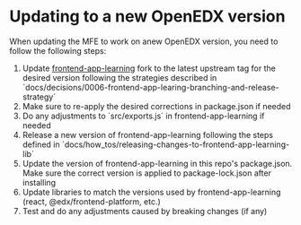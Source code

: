 # Updating to a new OpenEDX version

When updating the MFE to work on anew OpenEDX version, you need to follow the following steps:

1. Update [frontend-app-learning](https://github.com/wgu-opensource/frontend-app-learning) fork to the latest upstream tag for the desired version following the strategies described in ´docs/decisions/0006-frontend-app-learing-branching-and-release-strategy´
2. Make sure to re-apply the desired corrections in package.json if needed
3. Do any adjustments to ´src/exports.js´ in frontend-app-learning if needed
4. Release a new version of frontend-app-learning following the steps defined in ´docs/how_tos/releasing-changes-to-frontend-app-learning-lib´
5. Update the version of frontend-app-learning in this repo's package.json. Make sure the correct version is applied to package-lock.json after installing
6. Update libraries to match the versions used by frontend-app-learning (react, @edx/frontend-platform, etc.)
7. Test and do any adjustments caused by breaking changes (if any)

